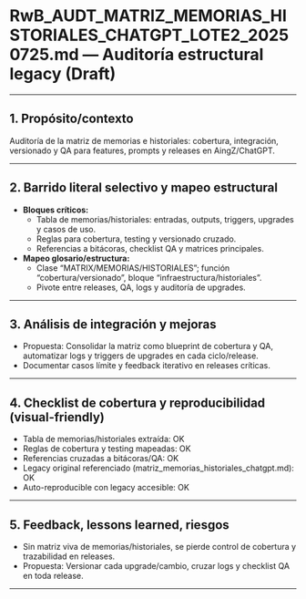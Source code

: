 # RwB_AUDT_MATRIZ_MEMORIAS_HISTORIALES_CHATGPT_LOTE2_20250725.md — Auditoría estructural legacy (Draft)

---

## 1. Propósito/contexto
Auditoría de la matriz de memorias e historiales: cobertura, integración, versionado y QA para features, prompts y releases en AingZ/ChatGPT.

---

## 2. Barrido literal selectivo y mapeo estructural
- **Bloques críticos:**
  - Tabla de memorias/historiales: entradas, outputs, triggers, upgrades y casos de uso.
  - Reglas para cobertura, testing y versionado cruzado.
  - Referencias a bitácoras, checklist QA y matrices principales.
- **Mapeo glosario/estructura:**
  - Clase “MATRIX/MEMORIAS/HISTORIALES”; función “cobertura/versionado”, bloque “infraestructura/historiales”.
  - Pivote entre releases, QA, logs y auditoría de upgrades.

---

## 3. Análisis de integración y mejoras
- Propuesta: Consolidar la matriz como blueprint de cobertura y QA, automatizar logs y triggers de upgrades en cada ciclo/release.
- Documentar casos límite y feedback iterativo en releases críticas.

---

## 4. Checklist de cobertura y reproducibilidad (visual-friendly)
- Tabla de memorias/historiales extraída: OK
- Reglas de cobertura y testing mapeadas: OK
- Referencias cruzadas a bitácoras/QA: OK
- Legacy original referenciado (matriz_memorias_historiales_chatgpt.md): OK
- Auto-reproducible con legacy accesible: OK

---

## 5. Feedback, lessons learned, riesgos
- Sin matriz viva de memorias/historiales, se pierde control de cobertura y trazabilidad en releases.
- Propuesta: Versionar cada upgrade/cambio, cruzar logs y checklist QA en toda release.

---

